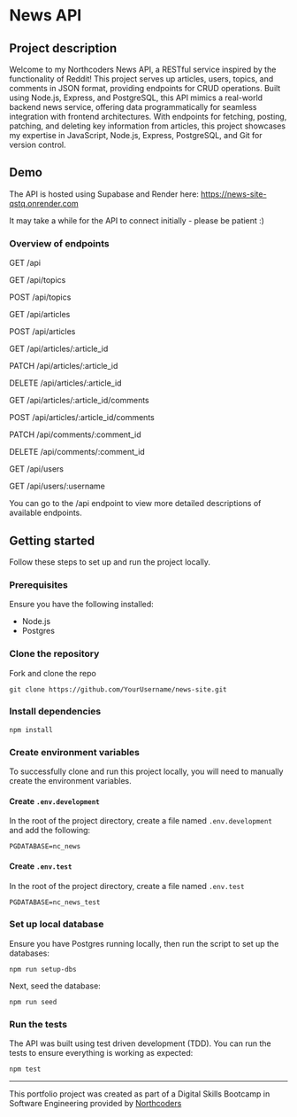 # News API

## Project description
Welcome to my Northcoders News API, a RESTful service inspired by the functionality of Reddit! This project serves up articles, users, topics, and comments in JSON format, providing endpoints for CRUD operations. Built using Node.js, Express, and PostgreSQL, this API mimics a real-world backend news service, offering data programmatically for seamless integration with frontend architectures. With endpoints for fetching, posting, patching, and deleting key information from articles, this project showcases my expertise in JavaScript, Node.js, Express, PostgreSQL, and Git for version control.

## Demo
The API is hosted using Supabase and Render here: https://news-site-qstq.onrender.com

It may take a while for the API to connect initially - please be patient :) 

### Overview of endpoints
GET /api


GET /api/topics

POST /api/topics


GET /api/articles

POST /api/articles


GET /api/articles/:article_id

PATCH /api/articles/:article_id

DELETE /api/articles/:article_id


GET /api/articles/:article_id/comments

POST /api/articles/:article_id/comments


PATCH /api/comments/:comment_id

DELETE /api/comments/:comment_id


GET /api/users

GET /api/users/:username


You can go to the /api endpoint to view more detailed descriptions of available endpoints.

## Getting started

Follow these steps to set up and run the project locally.

### Prerequisites
Ensure you have the following installed:

 - Node.js 
 - Postgres 

### Clone the repository
Fork and clone the repo

```git clone https://github.com/YourUsername/news-site.git```


### Install dependencies

```npm install```

### Create environment variables
To successfully clone and run this project locally, you will need to manually create the environment variables.

#### Create `.env.development`
In the root of the project directory, create a file named `.env.development` and add the following:

```PGDATABASE=nc_news```

#### Create `.env.test`
In the root of the project directory, create a file named `.env.test`

```PGDATABASE=nc_news_test```

### Set up local database
Ensure you have Postgres running locally, then run the script to set up the databases:

```npm run setup-dbs```

Next, seed the database:

```npm run seed```

### Run the tests
The API was built using test driven development (TDD). You can run the tests to ensure everything is working as expected:

```npm test```


--- 

This portfolio project was created as part of a Digital Skills Bootcamp in Software Engineering provided by [Northcoders](https://northcoders.com/)